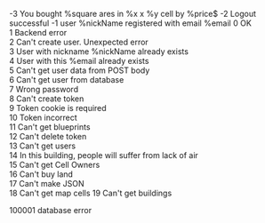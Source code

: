 -3 You bought %square ares in %x x %y cell by %price$
-2 Logout successful
-1 user %nickName registered with email %email
0 OK   
1 Backend error  
2 Can't create user. Unexpected error  
3 User with nickname %nickName already exists  
4 User with this %email already exists  
5 Can't get user data from POST body  
6 Can't get user from database  
7 Wrong password      
8 Can't create token  
9 Token cookie is required  
10 Token incorrect  
11 Can't get blueprints  
12 Can't delete token  
13 Can't get users  
14 In this building, people will suffer from lack of air  
15 Can't get Cell Owners  
16 Can't buy land  
17 Can't make JSON  
18 Can't get map cells
19 Can't get buildings

100001 database error
